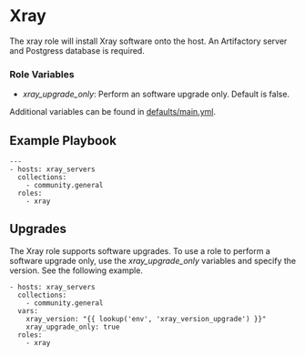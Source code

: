 # Xray
The xray role will install Xray software onto the host. An Artifactory server and Postgress database is required.

### Role Variables
* _xray_upgrade_only_: Perform an software upgrade only. Default is false.

Additional variables can be found in [defaults/main.yml](./defaults/main.yml).
## Example Playbook
```
---
- hosts: xray_servers
  collections:
    - community.general
  roles:
    - xray
```

## Upgrades
The Xray role supports software upgrades. To use a role to perform a software upgrade only, use the _xray_upgrade_only_ variables and specify the version. See the following example.

```
- hosts: xray_servers
  collections:
    - community.general
  vars:
    xray_version: "{{ lookup('env', 'xray_version_upgrade') }}"
    xray_upgrade_only: true
  roles:
    - xray
```